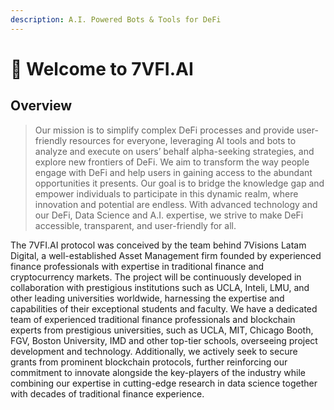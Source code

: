 ```yaml
---
description: A.I. Powered Bots & Tools for DeFi
---
```


# 👋 Welcome to 7VFI.AI

## Overview&#x20;

> Our mission is to simplify complex DeFi processes and provide user-friendly resources for everyone, leveraging AI tools and bots to analyze and execute on users’ behalf alpha-seeking strategies, and explore new frontiers of DeFi. We aim to transform the way people engage with DeFi and help users in gaining access to the abundant opportunities it presents. Our goal is to bridge the knowledge gap and empower individuals to participate in this dynamic realm, where innovation and potential are endless. With advanced technology and our DeFi, Data Science and A.I. expertise, we strive to make DeFi accessible, transparent, and user-friendly for all.

The 7VFI.AI protocol was conceived by the team behind 7Visions Latam Digital, a well-established Asset Management firm founded by experienced finance professionals with expertise in traditional finance and cryptocurrency markets. The project will be continuously developed in collaboration with prestigious institutions such as UCLA, Inteli, LMU, and other leading universities worldwide, harnessing the expertise and capabilities of their exceptional students and faculty. We have a dedicated team of experienced traditional finance professionals and blockchain experts from prestigious universities, such as UCLA, MIT, Chicago Booth, FGV, Boston University, IMD and other top-tier schools, overseeing project development and technology. Additionally, we actively seek to secure grants from prominent blockchain protocols, further reinforcing our commitment to innovate alongside the key-players of the industry while combining our expertise in cutting-edge research in data science together with decades of traditional finance experience.
